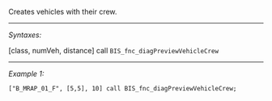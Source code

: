 Creates vehicles with their crew.


---
*Syntaxes:*

[class, numVeh, distance] call `BIS_fnc_diagPreviewVehicleCrew`

---
*Example 1:*

```sqf
["B_MRAP_01_F", [5,5], 10] call BIS_fnc_diagPreviewVehicleCrew;
```